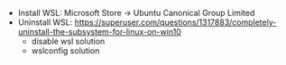 - Install WSL: Microsoft Store -> Ubuntu Canonical Group Limited
- Uninstall WSL: https://superuser.com/questions/1317883/completely-uninstall-the-subsystem-for-linux-on-win10
  - disable wsl solution
  - wslconfig solution
 
